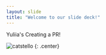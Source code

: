 ```yaml
---
layout: slide
title: "Welcome to our slide deck!"
---
```


Yuliia's Creating a PR!

![catstello](https://octodex.github.com/images/catstello.png)
{: .center}

